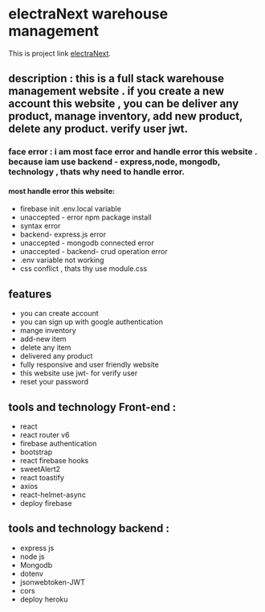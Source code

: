 # electraNext warehouse management

This is project link [electraNext](https://electranext-6bbbe.firebaseapp.com/).

## description : this is a full stack warehouse management website . if you create a new account this website , you can be deliver any product, manage inventory, add new product, delete any product. verify user jwt. 

### face error : i am most face error and handle error this website . because iam use  backend - express,node, mongodb, technology , thats why  need to handle error.
#### most handle error  this website:
* firebase init .env.local variable
* unaccepted - error npm package install
* syntax error
* backend- express.js error
* unaccepted - mongodb connected error
* unaccepted - backend- crud operation error
* .env variable not working
* css conflict , thats thy use module.css



## features
* you can create account
* you can sign up with google authentication
* mange inventory
* add-new item
* delete any item
* delivered any product
* fully responsive and user friendly website
* this website use jwt- for verify user
* reset your password

## tools and technology Front-end :
* react
* react router v6
* firebase authentication
* bootstrap
* react firebase hooks
* sweetAlert2
* react toastify
* axios
* react-helmet-async
* deploy firebase

## tools and technology backend :
* express js
* node js
* Mongodb
* dotenv
* jsonwebtoken-JWT
* cors
* deploy heroku